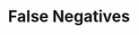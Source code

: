 ---
title: "False Negatives"

categories: ['']

tags: ['False', 'Negatives']

arabic: ['السلبيات الخاطئة', 'السلبيات الكاذبة']

publishers: ['معجم مصطلحات التعلم الآلي والتعلم العميق وعلم البيانات']

types: "word"

slug: ""
---